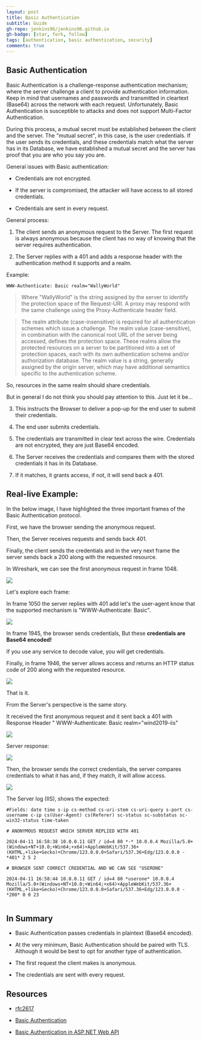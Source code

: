 ```yaml
---
layout: post
title: Basic Authentication
subtitle: Guide
gh-repo: jenkins96/jenkins96.github.io
gh-badge: [star, fork, follow]
tags: [authentication, basic authentication, security]
comments: true
---
```


## Basic Authentication

Basic Authentication is a challenge-response authentication mechanism; where the server challenge a client to provide authentication information. Keep in mind that usernames and passwords and transmitted in cleartext (Base64) across the network with each request. Unfortunately, Basic Authentication is susceptible to attacks and does not support Multi-Factor Authentication.

During this process, a mutual secret must be established between the client and the server. The "mutual secret", in this case, is the user credentials. If the user sends its credentials, and these credentials match what the server has in its Database, we have established a mutual secret and the server has proof that you are who you say you are.

General issues with Basic authentication:

* Credentials are not encrypted.

* If the server is compromised, the attacker will have access to all stored credentials.

* Credentials are sent in every request.
 
General process:
 
1. The client sends an anonymous request to the Server. The first request is always anonymous because the client has no way of knowing that the server requires authentication.

2. The Server replies with a 401 and adds a response header with the authentication method it supports and a realm. 

Example: 

```
WWW-Authenticate: Basic realm="WallyWorld"
```

> Where "WallyWorld" is the string assigned by the server to identify the protection space of the Request-URI. A proxy may respond with the same challenge using the Proxy-Authenticate header field.

> The realm attribute (case-insensitive) is required for all authentication schemes which issue a challenge. The realm value (case-sensitive), in combination with the canonical root URL of the server being accessed, defines the protection space. These realms allow the protected resources on a server to be partitioned into a set of protection spaces, each with its own authentication scheme and/or authorization database. The realm value is a string, generally assigned by the origin server, which may have additional semantics specific to the authentication scheme.  

So, resources in the same realm should share credentials.

But in general I do not think you should pay attention to this. Just let it be...

3. This instructs the Browser to deliver a pop-up for the end user to submit their credentials.

4. The end user submits credentials.

5. The credentials are transmitted in clear text across the wire. Credentials are not encrypted, they are just Base64 encoded.

6. The Server receives the credentials and compares them with the stored credentials it has in its Database.

7. If it matches, it grants access, if not, it will send back a 401.
 
## Real-live Example:
 
In the below image, I have highlighted the three important frames of the Basic Authentication protocol.

First, we have the browser sending the anonymous request.

Then, the Server receives requests and sends back 401.

Finally, the client sends the credentials and in the very next frame the server sends back a 200 along with the requested resource.
 
 
In Wireshark, we can see the first anonymous request in frame 1048.

![](../assets/img/articles/Basic-Authentication/img1.png)
 
 
Let's explore each frame:

In frame 1050 the server replies with 401 add let's the user-agent know that the supported mechanism is "WWW-Authenticate: Basic".
 
![](../assets/img/articles/Basic-Authentication/img2.png)
 
In frame 1945, the browser sends credentials, But these **credentials are Base64 encoded!**

If you use any service to decode value, you will get credentials.

Finally, in frame 1946, the server allows access and returns an HTTP status code of 200 along with the requested resource.

![](../assets/img/articles/Basic-Authentication/img3.png)

That is it.

From the Server's perspective is the same story.
 
It received the first anonymous request and it sent back a 401 with Response Header " WWW-Authenticate: Basic realm="wind2019-iis"
 
![](../assets/img/articles/Basic-Authentication/img4.png)
 
Server response:
 
![](../assets/img/articles/Basic-Authentication/img5.png)
 
Then, the browser sends the correct credentials, the server compares credentials to what it has and, if they match, it will allow access. 
 
![](../assets/img/articles/Basic-Authentication/img6.png)
 

The Server log (IIS), shows the expected:
 
```
#Fields: date time s-ip cs-method cs-uri-stem cs-uri-query s-port cs-username c-ip cs(User-Agent) cs(Referer) sc-status sc-substatus sc-win32-status time-taken
 
# ANONYMOUS REQUEST WHICH SERVER REPLIED WITH 401

2024-04-11 16:58:38 10.0.0.11 GET / id=4 80 *-* 10.0.0.4 Mozilla/5.0+(Windows+NT+10.0;+Win64;+x64)+AppleWebKit/537.36+(KHTML,+like+Gecko)+Chrome/123.0.0.0+Safari/537.36+Edg/123.0.0.0 - *401* 2 5 2

# BROWSER SENT CORRECT CREDENTIAL AND WE CAN SEE "USERONE"

2024-04-11 16:58:44 10.0.0.11 GET / id=4 80 *userone* 10.0.0.4 Mozilla/5.0+(Windows+NT+10.0;+Win64;+x64)+AppleWebKit/537.36+(KHTML,+like+Gecko)+Chrome/123.0.0.0+Safari/537.36+Edg/123.0.0.0 - *200* 0 0 23
 
```
 
## In Summary
 
* Basic Authentication passes credentials in plaintext (Base64 encoded).

* At the very minimum, Basic Authentication should be paired with TLS. Although it would be best to opt for another type of authentication.

* The first request the client makes is anonymous.

* The credentials are sent with every request.
 
 
## Resources
* [rfc2617](https://www.ietf.org/rfc/rfc2617.txt)

* [Basic Authentication](https://learn.microsoft.com/en-us/iis/configuration/system.webserver/security/authentication/basicauthentication)

* [Basic Authentication in ASP.NET Web API](https://learn.microsoft.com/en-us/aspnet/web-api/overview/security/basic-authentication)


